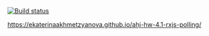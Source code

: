 [![Build status](https://ci.appveyor.com/api/projects/status/ugi1p0d23je3o8mw?svg=true)](https://ci.appveyor.com/project/EkaterinaAkhmetzyanova/ahj-hw-4-1-rxjs-polling)

https://ekaterinaakhmetzyanova.github.io/ahj-hw-4.1-rxjs-polling/
